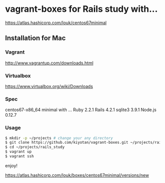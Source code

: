 vagrant-boxes for Rails study with...
====
https://atlas.hashicorp.com/louk/centos67minimal

## Installation for Mac

### Vagrant
http://www.vagrantup.com/downloads.html

### Virtualbox
https://www.virtualbox.org/wiki/Downloads

### Spec
centos67-x86_64 minimal with ...
Ruby 2.2.1
Rails 4.2.1
sqlite3 3.9.1
Node.js 0.12.7

### Usage
```sh
$ mkdir -p ~/projects # change your any directory
$ git clone https://github.com/kiyotan/vagrant-boxes.git ~/projects/rails_study
$ cd ~/projects/rails_study
$ vagrant up
$ vagrant ssh
```

enjoy!

https://atlas.hashicorp.com/louk/boxes/centos67minimal/versions/new

